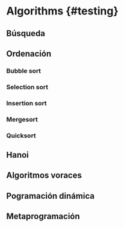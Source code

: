 # Algorithms {#testing}


## Búsqueda

## Ordenación

### Bubble sort
### Selection sort
### Insertion sort
### Mergesort
### Quicksort



## Hanoi
## Algoritmos voraces
## Pogramación dinámica
## Metaprogramación
